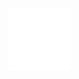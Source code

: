 <!DOCTYPE html>
<html> 
  <head>
    <title>Hexomino: HTML</title> 
    <style>
     body {
			position: absolute;
  			left: 300px;
  			top: 200px;
			background-color: #ffffff;
		}
    </style>
  </head>
  <body>
	<!--This draws the canvas on the webpage -->
    <canvas id="mycanvas"></canvas> 
  </body>
 
  <!-- Include the processing.js library -->
  <!-- See https://khanacademy.zendesk.com/hc/en-us/articles/202260404-What-parts-of-ProcessingJS-does-Khan-Academy-support- for differences -->
  <script src="https://cdn.jsdelivr.net/processing.js/1.4.8/processing.min.js"></script> 
  <script>
  var programCode = function(processingInstance) {
    with (processingInstance) {
      size(400, 400); 
      frameRate(60);
var scene = 0;
var back = color(46,0,1);

var clears = [
  0,0,0,0,0,0,0,0,0,0,0,0,
  0,0,0,0,0,0,0,0,0,0,0,0
];

textFont(createFont("monospace"));
var mouseXReal = mouseX+300;
var mouseYReal = mouseY+200;
var selectVoid = false;
var iCK = function(col,m){
    var num = null;
    switch(m){
        case 1:
            num = 255-abs((col-(col%pow(2,16)))/pow(2,16));
            break;
        case 2:
            var n2 = abs((col-(col%pow(2,16))));
            var n1 = abs((col-(col%pow(2,8))));
            num = 255-((n1-n2)/pow(2,8));
            break;
        case 3:
            var n1 = abs((col-(col%pow(2,8))));
            num = (255-(abs(col)-n1));
            if(num === 255){
                num = 0;
            }else{
                num += 1;
            }
    }
    return num;
};

var grid = [
    0,0,0,0,0,0,0,0,0,0,0,0,  
    0,0,0,0,0,0,0,0,0,0,0,0,  
    0,0,0,0,0,0,0,0,0,0,0,0,  
    0,0,0,0,0,0,0,0,0,0,0,0,  
    0,0,0,0,0,0,0,0,0,0,0,0,  
    0,0,0,0,0,0,0,0,0,0,0,0,  
    0,0,0,0,0,0,0,0,0,0,0,0,  
    0,0,0,0,0,0,0,0,0,0,0,0,  
    0,0,0,0,0,0,0,0,0,0,0,0,  
    0,0,0,0,0,0,0,0,0,0,0,0,  
    0,0,0,0,0,0,0,0,0,0,0,0,  
    0,0,0,0,0,0,0,0,0,0,0,0  
];
var datOtherFrame = false;
var selected = null;
var mult=1;
var blocks = [
    //hex 1{
    [0,0,1,0,2,0,3,0,4,0,5,0],[0,0,0,1,0,2,0,3,0,4,0,5],
    [0,0,1,0,2,0,3,0,4,0,5,0],[0,0,0,1,0,2,0,3,0,4,0,5],
    [0,0,1,0,2,0,3,0,4,0,5,0],[0,0,0,1,0,2,0,3,0,4,0,5],
    [0,0,0,1,1,1,2,1,3,1,4,1],[0,0,1,0,2,0,3,0,4,0,4,1],[0,0,0,1,0,2,0,3,0,4,1,0],[1,0,1,1,1,2,1,3,1,4,0,4],
    [1,0,0,1,1,1,2,1,3,1,4,1],[0,0,1,0,2,0,3,0,4,0,3,1],[0,0,0,1,0,2,0,3,0,4,1,1],[1,0,1,1,1,2,1,3,1,4,0,3],
    [2,0,0,1,1,1,2,1,3,1,4,1],[0,0,1,0,2,0,3,0,4,0,2,1],[0,0,0,1,0,2,0,3,0,4,1,2],[1,0,1,1,1,2,1,3,1,4,0,2],
    [1,0,0,0,1,1,2,1,3,1,4,1],[0,0,1,0,2,0,3,0,4,1,3,1],[1,0,0,1,0,2,0,3,0,4,1,1],[1,0,1,1,1,2,1,3,0,4,0,3],
    [1,0,2,0,1,1,2,1,3,1,4,1],[0,0,1,0,2,0,3,0,2,1,3,1],[1,2,0,1,0,2,0,3,0,4,1,1],[1,0,1,1,1,2,1,3,0,2,0,3],
    [1,0,3,0,1,1,2,1,3,1,4,1],[0,0,1,0,2,0,3,0,1,1,3,1],[1,2,0,1,0,2,0,3,0,0,1,0],[1,0,1,1,1,2,1,3,0,3,0,1],
    //}hex2{
    [0,0,3,0,1,1,2,1,3,1,0,1],[0,0,1,0,2,0,3,0,0,1,3,1],[1,3,0,1,0,2,0,3,0,0,1,0],[1,0,1,1,1,2,1,3,0,3,0,0],
    [2,0,1,0,1,1,2,1,3,1,0,1],[0,0,1,0,2,0,3,0,1,1,2,1],[1,2,0,1,0,2,0,3,0,0,1,1],[1,0,1,1,1,2,1,3,0,2,0,1],
    [0,1,0,0,1,2,2,2,3,2,0,2],[0,0,1,0,2,0,3,0,3,2,3,1],[2,0,0,1,0,2,0,3,0,0,1,0],[2,0,2,1,2,2,2,3,0,3,1,3],
    [1,1,1,0,1,2,2,2,3,2,0,2],[0,0,1,0,2,0,3,0,2,2,2,1],[2,1,0,1,0,2,0,3,0,0,1,1],[2,0,2,1,2,2,2,3,0,2,1,2],
    [0,1,0,0,1,1,2,1,3,1,0,2],[0,1,1,1,2,1,3,0,3,2,3,1],[2,0,1,1,1,2,1,3,0,0,1,0],[1,0,1,1,1,2,2,3,0,3,1,3],
    [0,1,0,0,1,1,2,1,3,1,1,2],[0,1,1,1,2,1,2,0,3,2,3,1],[2,0,1,1,1,2,1,3,0,1,1,0],[1,0,1,1,1,2,2,2,0,3,1,3],
    [0,1,0,0,1,1,2,1,3,1,2,2],[0,1,1,1,2,1,1,0,3,2,3,1],[2,0,1,1,1,2,1,3,0,2,1,0],[1,0,1,1,1,2,2,1,0,3,1,3],
    //}hex3{
    [0,1,0,0,1,1,2,1,3,1,3,2],[0,1,1,1,2,1,0,0,3,2,3,1],[2,0,1,1,1,2,1,3,0,3,1,0],[1,0,1,1,1,2,2,0,0,3,1,3],
    [0,1,1,0,1,1,2,1,3,1,2,2],[0,1,1,1,2,1,1,0,2,2,3,1],[2,1,1,1,1,2,1,3,0,2,1,0],[1,0,1,1,1,2,2,1,0,2,1,3],
    [0,1,1,0,1,1,2,1,3,1,1,2],[0,1,1,1,2,1,2,0,2,2,3,1],[2,1,1,1,1,2,1,3,0,1,1,0],[1,0,1,1,1,2,2,2,0,2,1,3],
    [0,1,1,0,1,1,2,2,3,2,1,2],[0,0,1,0,2,1,2,0,2,2,3,1],[2,1,1,1,0,2,0,3,0,1,1,0],[2,0,2,1,1,2,2,2,0,2,1,3],
    [0,0,3,0,1,0,2,1,3,1,1,1],[0,0,1,0,2,1,2,0,0,1,3,1],[1,3,1,1,0,2,0,3,0,1,1,0],[1,0,1,1,0,2,1,2,0,0,0,3],
    [1,0,0,0,2,0,2,1,3,1,4,1],[0,1,1,1,2,0,2,1,4,0,3,0],[1,0,1,2,0,2,0,3,0,4,1,1],[0,0,0,1,1,2,0,2,1,4,1,3],
    [1,0,0,0,2,0,2,1,3,1,1,1],[0,1,1,1,2,0,2,1,1,0,3,0],[1,0,1,2,0,2,0,3,0,1,1,1],[0,0,0,1,1,2,0,2,1,1,1,3],
    //}hex4{
    [1,0,0,0,2,0,2,1,0,1,1,1],[0,1,1,1,2,0,2,1,1,0,0,0],
    [1,0,0,0,2,0,2,1,0,1,1,1],[0,1,1,1,2,0,2,1,1,0,0,0],
    [1,0,0,0,2,0,2,1,0,1,1,1],[0,1,1,1,2,0,2,1,1,0,0,0],
    [0,0,1,0,1,1,2,1,3,1,1,2],[0,1,1,1,2,1,2,0,2,2,3,2],[2,1,1,1,1,2,1,3,0,1,2,0],[1,0,1,1,1,2,2,2,0,2,0,3],
    [1,0,0,0,0,1,1,1,2,1,0,2],[0,1,1,1,2,1,2,0,2,2,1,2],[2,1,1,0,1,1,1,2,0,0,2,0],[1,0,1,1,1,2,2,2,0,2,0,1],
    [0,0,1,0,1,1,2,1,3,1,2,2],[0,1,1,1,2,1,1,0,2,2,3,2],[2,1,1,1,1,2,1,3,0,2,2,0],[1,0,1,1,1,2,2,1,0,2,0,3],
    [0,0,1,0,1,1,2,2,3,2,1,2],[0,0,1,0,2,1,2,0,2,2,3,2],[2,1,1,1,0,2,0,3,0,1,2,0],[2,0,2,1,1,2,2,2,0,2,0,3],
    [0,0,0,1,1,1,2,2,3,2,1,2],[0,0,1,0,2,1,2,0,3,1,3,2],[1,0,1,1,0,2,0,3,0,1,2,0],[2,0,2,1,1,2,2,2,1,3,0,3],
    [1,0,0,0,0,1,1,2,2,2,0,2],[0,0,1,0,2,1,2,0,2,2,1,2],[2,1,1,0,0,1,0,2,0,0,2,0],[2,0,2,1,1,2,2,2,0,2,0,1],
    //}hex5{
    [1,0,2,0,1,1,1,2,0,0,2,2],[0,0,1,0,0,2,1,1,2,2,1,2],[2,1,1,1,0,1,0,2,2,2,2,0],[2,0,2,1,1,1,0,0,0,2,0,1],
    [1,0,2,0,1,1,1,2,0,1,2,2],[0,0,1,0,0,2,1,1,2,1,1,2],[2,1,1,1,0,1,0,2,2,2,1,0],[2,0,2,1,1,1,0,0,1,2,0,1],
    [0,0,3,2,1,0,2,1,3,1,1,1],[0,0,1,1,2,2,2,1,0,1,3,2],[1,3,2,1,1,2,0,3,1,1,2,0],[1,0,1,1,0,2,1,2,2,0,0,3],
    [1,1,0,0,0,1,1,2,2,2,0,2],[0,0,1,0,2,1,2,0,2,2,1,1],[1,1,1,0,0,1,0,2,0,0,2,0],[2,0,2,1,1,2,2,2,0,2,1,1],
    [1,1,1,0,2,1,1,2,2,2,0,1],[0,1,1,0,2,1,2,0,1,2,1,1],[1,1,1,0,0,1,1,2,0,0,2,1],[1,0,2,1,0,2,1,2,0,1,1,1],
    [1,1,1,0,2,1,1,2,2,2,0,0],[0,1,1,0,2,1,2,0,0,2,1,1],[1,1,1,0,0,1,1,2,0,0,2,2],[2,0,2,1,0,2,1,2,0,1,1,1],
    [0,0,3,2,1,0,2,1,2,2,1,1],[2,0,1,1,0,2,2,1,3,0,1,2],[0,2,2,1,1,2,0,3,1,1,2,0],[2,3,1,1,0,0,1,2,2,2,0,1],
    //}
    //tetro{
    [0,0,1,0,2,0,3,0],[0,0,0,1,0,2,0,3],
    [0,0,1,0,0,1,1,1],
    [0,0,0,1,0,2,1,2],[0,0,1,1,1,0,1,2],[0,0,0,1,1,0,2,0],[1,1,0,1,2,1,2,0],
    [1,0,1,1,0,2,1,2],[0,0,0,1,1,0,0,2],[0,0,0,1,1,1,2,1],[1,0,0,0,2,1,2,0],
    [0,0,0,1,1,1,1,2],[0,0,1,1,0,1,1,2],[1,1,0,1,1,0,2,0],[1,1,0,1,1,0,2,0],
    [1,0,1,1,0,2,0,1],[1,1,0,1,1,0,0,2],[0,0,1,0,1,1,2,1],[1,0,0,0,2,1,1,1],
    [0,0,1,1,0,2,0,1],[1,1,0,1,1,0,1,2],[0,1,1,0,1,1,2,1],[1,0,0,0,2,0,1,1],
    [0,0,1,0,2,0,3,0],[0,0,0,1,0,2,0,3],
    [0,0,1,0,0,1,1,1],
    [0,0,0,1,0,2,1,2],[0,0,1,1,1,0,1,2],[0,0,0,1,1,0,2,0],[1,1,0,1,2,1,2,0],
    [1,0,1,1,0,2,1,2],[0,0,0,1,1,0,0,2],[0,0,0,1,1,1,2,1],[1,0,0,0,2,1,2,0],
    [0,0,0,1,1,1,1,2],[0,0,1,1,0,1,1,2],[1,1,0,1,1,0,2,0],[1,1,0,1,1,0,2,0],
    [1,0,1,1,0,2,0,1],[1,1,0,1,1,0,0,2],[0,0,1,0,1,1,2,1],[1,0,0,0,2,1,1,1],
    [0,0,1,1,0,2,0,1],[1,1,0,1,1,0,1,2],[0,1,1,0,1,1,2,1],[1,0,0,0,2,0,1,1],
    [0,0],[0,0],[0,0],[0,0],
    
    //}
    
    //alt1{
    [0,0,0,1,1,0,2,0,3,0,4,0],[0,1,1,1,2,1,3,1,4,0,4,1],[0,0,1,1,1,2,1,3,1,4,1,0],[0,0,0,1,0,2,0,3,1,4,0,4],
    [3,0,0,1,1,1,2,1,3,1,4,1],[0,0,1,0,2,0,3,0,4,0,1,1],[0,0,0,1,0,2,0,3,0,4,1,3],[1,0,1,1,1,2,1,3,1,4,0,1],
    [3,0,0,1,1,1,2,1,3,1,4,0],[0,1,1,0,2,0,3,0,4,0,1,1],[0,0,0,1,0,2,0,3,1,4,1,3],[0,0,1,1,1,2,1,3,1,4,0,1],
    [3,0,2,0,1,1,2,1,3,1,0,1],[0,0,1,0,2,0,3,0,1,1,0,1],[1,2,0,1,0,2,0,3,0,0,1,3],[1,0,1,1,1,2,1,3,0,0,0,1],
    [1,0,3,0,0,1,1,1,2,1,3,1],[0,0,1,0,2,0,3,0,0,1,2,1],[1,3,0,1,0,2,0,3,0,0,1,1],[1,0,1,1,1,2,1,3,0,2,0,0],
    
    
    //}alt2{
    [3,1,3,0,1,2,2,2,3,2,0,2],[0,0,1,0,2,0,3,0,0,2,0,1],[2,3,0,1,0,2,0,3,0,0,1,3],[2,0,2,1,2,2,2,3,0,0,1,0],
    [2,1,2,0,1,2,2,2,3,2,0,2],[0,0,1,0,2,0,3,0,1,2,1,1],[2,2,0,1,0,2,0,3,0,0,1,2],[2,0,2,1,2,2,2,3,0,1,1,1],
    [0,1,1,0,1,1,2,1,3,1,0,2],[0,1,1,1,2,1,3,0,2,2,3,1],[0,0,1,1,1,2,1,3,2,1,1,0],[1,0,1,1,1,2,2,3,0,2,1,3],
    [0,1,2,0,1,1,2,1,3,1,0,2],[0,1,1,1,2,1,1,0,3,2,3,1],[2,3,1,1,1,2,1,3,0,1,1,0],[1,0,1,1,1,2,2,2,0,0,1,3],
    //}
    //alt3{
        [0,1,0,2,1,1,2,1,3,1,3,0],[0,1,1,1,2,1,0,2,3,0,3,1],[0,0,1,1,1,2,1,3,2,3,1,0],[1,0,1,1,1,2,0,0,2,3,1,3],
        [0,1,2,0,1,1,2,1,3,1,1,2],[0,1,1,1,2,1,2,0,1,2,3,1],[2,2,1,1,1,2,1,3,0,1,1,0],[1,0,1,1,1,2,2,2,0,1,1,3],
        [0,1,1,0,1,1,2,0,3,0,1,2],[0,2,1,2,2,1,2,0,2,2,3,1],[2,1,1,1,2,2,2,3,0,1,1,0],[0,0,0,1,1,2,2,2,0,2,1,3],
        [0,0,2,0,3,0,1,1,2,1,0,1],[1,0,2,0,1,1,3,0,0,1,3,1],[1,3,1,2,0,1,0,2,0,0,1,0],[1,1,1,2,0,1,1,3,0,0,0,3],
        [1,0,0,0,2,0,2,1,3,1,4,1],[0,1,1,1,2,0,2,1,4,0,3,0],[1,0,1,2,0,2,0,3,0,4,1,1],[0,0,0,1,1,2,0,2,1,4,1,3],
    [1,0,0,0,2,0,2,1,3,1,1,1],[0,1,1,1,2,0,2,1,1,0,3,0],[1,0,1,2,0,2,0,3,0,1,1,1],[0,0,0,1,1,2,0,2,1,1,1,3],
    //}alt4{
        [0,2,1,0,1,1,2,1,3,1,1,2],[0,1,1,1,2,1,2,0,2,2,3,0],[2,1,1,1,1,2,1,3,0,1,0,0],[1,0,1,1,1,2,2,2,0,2,2,3],
        [1,2,0,0,0,1,1,1,2,1,0,2],[0,1,1,1,2,1,2,0,2,2,1,0],[0,1,1,0,1,1,1,2,0,0,2,0],[1,0,1,1,1,2,2,2,0,2,2,1],
        [2,0,3,0,0,1,1,1,2,1,1,2],[1,1,2,1,3,1,2,0,1,2,0,2],[2,3,1,0,1,1,1,2,0,1,2,2],[1,1,1,2,1,3,2,2,0,0,0,1],
        [0,2,1,0,1,1,2,0,3,0,1,2],[0,2,1,2,2,1,2,0,2,2,3,0],[2,1,1,1,2,2,2,3,0,1,0,0],[0,0,0,1,1,2,2,2,0,2,2,3],
        [0,2,0,1,1,1,2,0,3,0,1,0],[0,2,1,2,2,1,2,2,3,1,3,0],[1,0,1,1,2,2,2,3,2,1,0,0],[0,0,0,1,1,2,0,2,1,3,2,3],
        [1,0,0,0,0,1,1,2,2,0,0,2],[0,2,1,0,2,1,2,0,2,2,1,2],[2,1,1,0,0,1,2,2,0,0,2,0],[0,0,2,1,1,2,2,2,0,2,0,1],
    //}alt5{
        [1,0,2,0,1,1,1,2,0,2,2,2],[0,0,1,0,0,2,1,1,2,0,1,2],[2,1,1,1,0,1,0,2,2,2,0,0],[2,0,2,1,1,1,0,0,2,2,0,1],
        [0,2,3,0,1,2,2,1,3,1,1,1],[0,2,1,1,2,0,2,1,0,1,3,0],[1,3,0,1,1,2,2,3,1,1,0,0],[1,0,1,1,2,2,1,2,0,0,2,3],
        [0,1,2,0,1,1,0,2,1,2,1,0],[0,1,1,1,2,2,2,1,0,0,1,2],[2,1,2,0,1,1,1,2,1,0,0,2],[2,2,2,1,0,1,1,1,0,0,1,0],
        [0,0,3,2,1,0,2,1,2,2,1,1],[2,0,1,1,0,2,2,1,3,0,1,2],[0,2,2,1,1,2,0,3,1,1,2,0],[2,3,1,1,0,0,1,2,2,2,0,1],
    //}
    
    
];
var kpN = false;
var kp0 = false;
var kp = false;
var mp = false;
var mr = false;
var mp2 = false;
var score = 0;
var scoreHere = 0;
var keys = {};
var xOff = null;
var yOff = null;
var datFrame = false;
var possible = [260,round(random(0,blocks.length-1)),round(random(0,blocks.length-1))];
var npossible = [round(random(0,blocks.length-1)),round(random(0,blocks.length-1)),round(random(0,blocks.length-1))];
var voids = [false,true,false];
var specKeys = {};

draw = function() {
    mouseXReal = mouseX + 300;
    mouseYReal = mouseY + 200;
    kpN = false;
    kp0 = false;
    mouseReleased = function(){mr = true; mp2 = false;};
    mousePressed = function(){mp = true;mp2 = true;};
    keyPressed = function(){keys[key.code] = true; kp = true;kp0 = true;kpN = true;  if(keyCode === 37 || keyCode === 38 || keyCode === 39 || keyCode === 40 || keyCode === SHIFT || keyCode === CONTROL){specKeys[keyCode]=true;kpN = true;}
};
    keyReleased = function(){keys[key.code] = false;
    if(keyCode === 37 || keyCode === 38 || keyCode === 39 || keyCode === 40 || keyCode === SHIFT || keyCode === CONTROL){specKeys[keyCode]=false;}
    };

    
    switch(scene){
        case 0:
            //main menu
            noStroke();
            background(back);
            fill(back * color(10,10,10));
            rect(0,0,400,100);
            fill((back * color(10,10,10)),150);
            rect(0,100,400,30);
            
            fill(back * color(10,10,10));
            stroke(back * color(6,6,6));
            strokeWeight(10);
            rect(30,140,270,50);
            if(mp&&mouseXReal>=30&&mouseXReal<=300&&mouseYReal>=140&&mouseYReal<= 190){
                scene = 1;
            }
            
            textSize(50);
            
            fill(0,0,0,255);
            text("Hexomino",13,58);
            fill(0,0,0,200);
            text("Hexomino",11,56);
            fill(0,0,0,150);
            text("Hexomino",9,54);
            fill(0,0,0,100);
            text("Hexomino",7,52);

            fill(255, 255, 255);
            text("Hexomino",15,60);
            
            
            textSize(45);
            fill(0,0,0,255);
            text("Play",100,177);
            fill(255,255,255);
            text("Play",105,177);
            
            //fill(0, 0, 0);
            noStroke();
            rect(347.5,147.5,25,150);
            strokeWeight(5);
            fill(17, 0, 209);
            stroke(5, 13, 69);
            rect(350,150,20,20);
            rect(350,175,20,20);
            rect(350,200,20,20);
            rect(350,225,20,20);
            rect(350,250,20,20);
            rect(350,275,20,20);
            
            break;
        case 1:
            scoreHere=0;
            //game (:O)
            background(back);
            fill(183, 0, 255);
            textSize(30);
            pushMatrix();
            rotate(PI/2);
            text("(x"+mult+")",250,-350);
            fill(255);
            textSize(50);
            text(score,100,-340);
            popMatrix();
            textSize(30);
            text("NEXT",5,24);
            strokeWeight(2.5);
            strokeCap(SQUARE);
            stroke(back * color(10,10,10),255);
            for(var a = 0; a<=12;a++){
                line(a * 20 + 80, 0, a * 20 + 80, 240);
                line(80, a* 20, 320, a*20);
            }
            
            fill(back * color(2,20,4),150);
            stroke(back * color(2,20,4),255);
            for(var a = 0; a < blocks[npossible[0]].length; a+=2){
                    rect(blocks[npossible[0]][a]*10 + 10, blocks[npossible[0]][a+1]*10+40, 7.5,7.5);
            }
            for(var a = 0; a < blocks[npossible[1]].length; a+=2){
                    rect(blocks[npossible[1]][a]*10 + 10, blocks[npossible[1]][a+1]*10+110, 7.5,7.5);
            }
            for(var a = 0; a < blocks[npossible[2]].length; a+=2){
                    rect(blocks[npossible[2]][a]*10 + 10, blocks[npossible[2]][a+1]*10+180, 7.5,7.5);
            }
            
            
            
            
            noStroke();
            strokeWeight(5);
            fill(back * color(10,14,26),150);
            stroke(back * color(10,14,26),255);

            for(var a = 0; a<=11;a++){
                for(var b = 0; b<=11;b++){
                    if(grid[a*12+b] === 1){
                        rect(b*20+81.25,a*20+3,15,15);
                    }
                }
            }
            
            for(var a = 0; a<=10;a++){
                if(clears[a] !== 0){
                    var amnt = 255;
                    if(clears[a]<=5){
                        amnt=clears[a]*50;
                    }
                    if(clears[a]>=10){
                        amnt=255-((clears[a]-10)*40.3);
                    }
                    fill(255,255,255,amnt);
                    noStroke();
                    rect(a*20+80,0,20,240);
                    clears[a]+=1.5;
                    if(clears[a]>=25){clears[a]=0;}
                }
                
            }
            
            for(var a = 12; a<=23;a++){
                if(clears[a] !== 0){
                    var amnt = 255;
                    if(clears[a]<=5){
                        amnt=clears[a]*50;
                    }
                    if(clears[a]>=10){
                        amnt=255-((clears[a]-10)*40.3);
                    }
                    fill(255,255,255,amnt);
                    noStroke();
                    rect(80,a*20-240,240,20);
                    clears[a]+=1.5;
                    if(clears[a]>=25){clears[a]=0;}
                }
                
            }
            fill(color(iCK(back,3),iCK(back,1),iCK(back,2)) * color(91, 120, 61),150);
            stroke(color(iCK(back,3),iCK(back,1),iCK(back,2)) * color(91, 120, 61),255);
            if(voids[0]){
                fill(color(iCK(back,3),iCK(back,1),iCK(back,2)) * color(91, 123, 1),150);
                stroke(color(iCK(back,3),iCK(back,1),iCK(back,2)) * color(91, 123, 1),255);}else{
                fill(color(iCK(back,3),iCK(back,1),iCK(back,2)) * color(91, 120, 61),150);
                stroke(color(iCK(back,3),iCK(back,1),iCK(back,2)) * color(91, 120, 61),255);
            }
            if(possible[0]!==null){
                for(var a = 0; a < blocks[possible[0]].length; a+=2){
                    rect(blocks[possible[0]][a]*20 + 20, blocks[possible[0]][a+1]*20+260, 15, 15);
                }
            }
            datFrame=false;
            if(mp&&selected===null&& mouseXReal>20&&mouseXReal<140&&mouseYReal>=260&&mouseYReal<=380){
                selected = possible[0];
                selectVoid = voids[0];
                possible[0] = null;
                xOff = mouseXReal - 20;
                yOff = mouseYReal - 260;
                datFrame = true;
            }
            if(voids[1]){
                fill(color(iCK(back,3),iCK(back,1),iCK(back,2)) * color(91, 123, 1),150);
                stroke(color(iCK(back,3),iCK(back,1),iCK(back,2)) * color(91, 123, 1),255);}else{
                fill(color(iCK(back,3),iCK(back,1),iCK(back,2)) * color(91, 120, 61),150);
                stroke(color(iCK(back,3),iCK(back,1),iCK(back,2)) * color(91, 120, 61),255);
            }
            if(possible[1]!==null){
                for(var a = 0; a < blocks[possible[1]].length; a+=2){
                    rect(blocks[possible[1]][a]*20 + 140, blocks[possible[1]][a+1]*20+260, 15, 15);
                }
            }
            if(mp&&!datFrame&&selected===null&& mouseXReal>140&&mouseXReal<260&&mouseYReal>=260&&mouseYReal<=380){
                selected = possible[1];
                selectVoid = voids[1];
                possible[1] = null;
                
                xOff = mouseXReal - 130;
                yOff = mouseYReal - 260;
                datFrame = true;
            }
            if(voids[2]){
                fill(color(iCK(back,3),iCK(back,1),iCK(back,2)) * color(91, 123, 1),150);
                stroke(color(iCK(back,3),iCK(back,1),iCK(back,2)) * color(91, 123, 1),255);}else{
                fill(color(iCK(back,3),iCK(back,1),iCK(back,2)) * color(91, 120, 61),150);
                stroke(color(iCK(back,3),iCK(back,1),iCK(back,2)) * color(91, 120, 61),255);
            }
            if(possible[2]!==null){
                for(var a = 0; a < blocks[possible[2]].length; a+=2){
                    rect(blocks[possible[2]][a]*20 + 260, blocks[possible[2]][a+1]*20+260, 15, 15);
                }
            }
            if(mp&&!datFrame&&selected===null&& mouseXReal>260&&mouseXReal<380&&mouseYReal>=260&&mouseYReal<=380){
                selected = possible[2];
                selectVoid = voids[2];
                possible[2] = null;
                xOff = mouseXReal - 260;
                yOff = mouseYReal - 260;
                datFrame = true;
            }
                fill(color(iCK(back,3),iCK(back,1),iCK(back,2)) * color(91, 120, 61),150);
                stroke(color(iCK(back,3),iCK(back,1),iCK(back,2)) * color(91, 120, 61),255);
            var yes = true;
            if(selected!==null){
                for(var a = 0; a < blocks[selected].length; a+=2){
                    if(round((blocks[selected][a+1]*20+0 + mouseYReal - yOff)/20)*20>=0&&round((blocks[selected][a+1]*20+0 + mouseYReal - yOff)/20)*20<=220 && round((blocks[selected][a]*20 + 0 + mouseXReal - xOff)/20)*20 >= 80 &&round((blocks[selected][a]*20 + 0 + mouseXReal - xOff)/20)*20 <= 300){
                        if(grid[round((blocks[selected][a+1]*20+0 + mouseYReal - yOff)/20)*12+(round((blocks[selected][a]*20 + mouseXReal - xOff)/20)-4)]===1&&!selectVoid){
                            yes = false;
                        }

                    }else{yes=false;}
                }
                if(yes&&mp||yes&&mr){
                    for(var a = 0; a < blocks[selected].length; a+=2){
                        grid[round((blocks[selected][a+1]*20+0 + mouseYReal - yOff)/20)*12+(round((blocks[selected][a]*20 + mouseXReal - xOff)/20)-4)]=1;
                    }
                    if(!selectVoid){
                        scoreHere += 10*mult;
                    }else{
                        scoreHere -= 30/mult;
                        scoreHere = round(scoreHere);
                    }

                    if(possible[0]===null){
                        voids[0] = false;
                        if(random(0,1)<=0.1&&!voids[1]&&!voids[2]){voids[0]=true;}else{voids[0]=false;}
                        possible[0] = npossible[0];
                        npossible[0] = round(random(0,blocks.length-1));
                    }
                    if(possible[1]===null){
                        voids[1] = false;
                        if(random(0,1)<=0.1&&!voids[0]&&!voids[2]){voids[1]=true;}else{voids[1]=false;}
                        possible[1] = npossible[1];
                        npossible[1] = round(random(0,blocks.length-1));
                    }
                    if(possible[2]===null){
                        voids[2] = false;
                        if(random(0,1)<=0.1&&!voids[1]&&!voids[0]){voids[2]=true;}else{voids[2]=false;}
                        possible[2] = npossible[2];
                        npossible[2] = round(random(0,blocks.length-1));
                    }
                    var can1b = false;
                    var can2b = false;
            for(var a = 0; a<= 11; a++){
                var can1 = true;
                var can2 = true;
                for(var b = 0; b <= 11; b++){
                    if(grid[a*12+b]===0){can1=false;}
                    if(grid[b*12+a]===0){can2=false;}
                }

                if(can1){
                    can1b = true;
                    clears[12+a] = 1;
                    for(var c = 0; c <= 11; c++){
                        grid[a*12+c]=0;
                    }
                    scoreHere += 10;
                    scoreHere *= 2*mult;
                    scoreHere = abs(scoreHere);
                    mult+=1;
                    datOtherFrame = true;
                }
                if(can2){
                    can2b = true;
                    clears[a]=1;
                    for(var c = 0; c <= 11; c++){
                        grid[c*12+a]=0;
                    }
                    scoreHere += 10;
                    scoreHere *= 2*mult;
                    scoreHere = abs(scoreHere);
                    mult+=1;
                    datOtherFrame = true;
                }
                

            }
                    if(!can1b && !can2b){
                        mult-=0.5;
                        mult = constrain(mult,1,25);
                    }
                    if(selectVoid){
                        for(var a = 0; a < blocks[selected].length; a+=2){
                            grid[round((blocks[selected][a+1]*20+0 + mouseYReal - yOff)/20)*12+(round((blocks[selected][a]*20 + mouseXReal - xOff)/20)-4)]=0;
                        }
                    }
                    selected = null;
                    selectVoid = false;
                    //scan for solution
                    var canSol = false;
                    for(var a = 0; a<=11; a++){
                        if(!canSol){
                            for(var b = 0; b<=11; b++){
                                if(!canSol){
                                    var yes = true;
                                    for(var c = 0; c < blocks[possible[0]].length; c+=2){
                                        if(round((blocks[possible[0]][c+1]*20+0 )/20)*20+a*20>=0&&round((blocks[possible[0]][c+1]*20)/20)*20+a*20<=220 && round((blocks[possible[0]][c]*20 + 0 )/20)*20+b*20 >= 80 &&round((blocks[possible[0]][c]*20 + 0 )/20)*20+b*20 <= 300){
                                            if(grid[round((blocks[possible[0]][c+1]*20+0 )/20+a)*12+(round((blocks[possible[0]][c]*20 )/20+b)-4)]===1&&!voids[0]){
                                                yes = false;
                                            }
                                        }else{yes=false;}
                                    }
                                    var yes2 = true;
                                    for(var c = 0; c < blocks[possible[1]].length; c+=2){
                                        if(round((blocks[possible[1]][c+1]*20+0)/20)*20+a*20>=0&&round((blocks[possible[1]][c+1]*20)/20)*20+a*20<=220 && round((blocks[possible[1]][c]*20 + 0 )/20)*20+b*20 >= 80 &&round((blocks[possible[1]][c]*20 + 0 )/20)*20+b*20 <= 300){
                                            if(grid[round((blocks[possible[1]][c+1]*20+0)/20+a)*12+(round((blocks[possible[1]][c]*20 )/20+b)-4)]===1&&!voids[1]){
                                                yes2 = false;
                                            }
                                        }else{yes2=false;}
                                    }
                                    var yes3 = true;
                                    for(var c = 0; c < blocks[possible[2]].length; c+=2){
                                        if(round((blocks[possible[2]][c+1]*20+0)/20)*20+a*20>=0&&round((blocks[possible[2]][c+1]*20)/20)*20+a*20<=220 && round((blocks[possible[2]][c]*20 + 0 )/20)*20+b*20 >= 80 &&round((blocks[possible[2]][c]*20 + 0 )/20)*20+b*20 <= 300){
                                            if(grid[round((blocks[possible[2]][c+1]*20+0)/20+a)*12+(round((blocks[possible[2]][c]*20 )/20+b)-4)]===1&&!voids[2]){
                                                yes3 = false;
                                            }
                                        }else{yes3=false;}    
                                    }
                                    
                                    
                                    if(yes||yes2||yes3){canSol=true;
                                        break;
                                    }
                                }
                            }
                        }
                    }
                    if(!canSol){scene = 2;}
                }
                if(!yes&&mp&&!datFrame){
                    if(possible[0]===null){
                        possible[0] = selected;
                    }
                    if(possible[1]===null){
                        possible[1] = selected;
                    }
                    if(possible[2]===null){
                        possible[2] = selected;
                    }
                    selected = null;
                    selectVoid = false;
                }
                if(!yes){
                    fill(color(iCK(back,3),iCK(back,1),iCK(back,2)) * color(119, 153, 86),150);
            stroke(color(iCK(back,3),iCK(back,1),iCK(back,2)) * color(119, 153, 86),255);

                }
                if(selected !== null){
                    for(var a = 0; a < blocks[selected].length; a+=2){
                        rect(blocks[selected][a]*20 + 0 + mouseXReal - xOff, blocks[selected][a+1]*20+0 + mouseYReal - yOff, 15, 15);
                        if(round((blocks[selected][a+1]*20+0 + mouseYReal - yOff)/20)*20>=0&&round((blocks[selected][a+1]*20+0 + mouseYReal - yOff)/20)*20<=220 && round((blocks[selected][a]*20 + 0 + mouseXReal - xOff)/20)*20 >= 80 &&round((blocks[selected][a]*20 + 0 + mouseXReal - xOff)/20)*20 <= 300){
                            noStroke();
                            if(grid[round((blocks[selected][a+1]*20+0 + mouseYReal - yOff)/20)*12+(round((blocks[selected][a]*20 + mouseXReal - xOff)/20)-4)]===0&&!selectVoid){
                                rect(round((blocks[selected][a]*20 + mouseXReal - xOff)/20)*20+1,round((blocks[selected][a+1]*20 + mouseYReal - yOff)/20)*20+1,18,18);
                            }
                            stroke(color(iCK(back,3),iCK(back,1),iCK(back,2)) * color(91, 120, 61),255);
                            if(!yes){
            stroke(color(iCK(back,3),iCK(back,1),iCK(back,2)) * color(119, 153, 86),255);
                            }
                        }
                    }
                }
                
            }
            
            score += scoreHere;
            break;
        case 2:
            background(back);
            noStroke();
            fill(back * color(10,10,10));
            rect(0,0,400,100);
            fill((back * color(10,10,10)),150);
            rect(0,100,400,30);
            
            
            fill(255);
            textSize(45);
            text("Game over",20,50);
            text(score,280,380);
            textSize(30);
            text("Score:",270,340);
            
            strokeWeight(5);
            strokeCap(SQUARE);
            stroke(back*color(10,10,10),255);
            for(var a = 0; a<=12;a++){
                line(a * 20 + 0, 130, a * 20 + 0, 370);
                line(0, a* 20+130, 240, a*20+130);
            }
            
            fill(back * color(10,14,26),150);
            stroke(back * color(10,14,26),255);

            for(var a = 0; a<=11;a++){
                for(var b = 0; b<=11;b++){
                    if(grid[a*12+b] === 1){
                        rect(b*20,a*20+135,15,15);
                    }
                }
            }
            
            fill(back * color(10,10,10));
            stroke(back * color(6,6,6));
            strokeWeight(10);
            rect(250,140,140,80);
            if(mp&&mouseXReal>=250&&mouseXReal<=390&&mouseYReal>=140&&mouseYReal<= 220){
                grid = [
                    0,0,0,0,0,0,0,0,0,0,0,0,  
                    0,0,0,0,0,0,0,0,0,0,0,0,  
                    0,0,0,0,0,0,0,0,0,0,0,0,  
                    0,0,0,0,0,0,0,0,0,0,0,0,  
                    0,0,0,0,0,0,0,0,0,0,0,0,  
                    0,0,0,0,0,0,0,0,0,0,0,0,  
                    0,0,0,0,0,0,0,0,0,0,0,0,  
                    0,0,0,0,0,0,0,0,0,0,0,0,  
                    0,0,0,0,0,0,0,0,0,0,0,0,  
                    0,0,0,0,0,0,0,0,0,0,0,0,  
                    0,0,0,0,0,0,0,0,0,0,0,0,  
                    0,0,0,0,0,0,0,0,0,0,0,0  
                ];
                selected = null;
                selectVoid = null;
                voids = [false,true,false];
                mult =1;
                score = 0;
                scoreHere = 0;
                possible = [260,round(random(0,blocks.length-1)),round(random(0,blocks.length-1))];
                npossible = [round(random(0,blocks.length-1)),round(random(0,blocks.length-1)),round(random(0,blocks.length-1))];
                
                scene = 0;
                
            }
            textSize(45);
            fill(255);
            text("RESET",251,195);
            
            
    }
    
    mr = false;
    mp = false;
};
    }};
  // Get the canvas that ProcessingJS will use
  var canvas = document.getElementById("mycanvas"); 
  // Pass the function to ProcessingJS constructor
  var processingInstance = new Processing(canvas, programCode); 
  </script>
</html>

